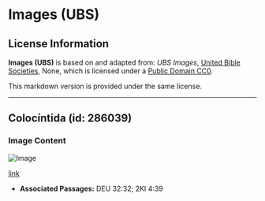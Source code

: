 # Images (UBS)

## License Information

**Images (UBS)** is based on and adapted from: _UBS Images_, [United Bible Societies](https://unitedbiblesocieties.org/), None, which is licensed under a [Public Domain CC0](https://creativecommons.org/public-domain/cc0/).

This markdown version is provided under the same license.



--------------------------------

## Colocíntida (id: 286039)

### Image Content

![Image](https://cdn.aquifer.bible/aquifer-content/resources/Media/WEB-0140_colocynth.jpg)

[link](https://cdn.aquifer.bible/aquifer-content/resources/Media/WEB-0140_colocynth.jpg)

* **Associated Passages:** DEU 32:32; 2KI 4:39

